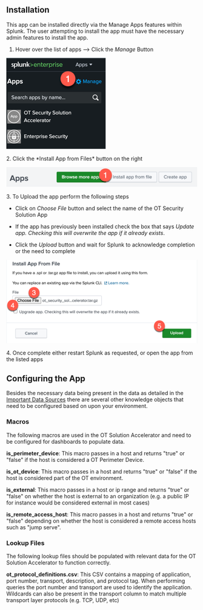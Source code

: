 ## Installation

This app can be installed directly via the Manage Apps features within Splunk.  The user attempting to install the app must have the necessary admin features to install the app.
1.  Hover over the list of apps --> Click the *Manage* Button
<p align="left">
<img src="./Images/splunk_manage_apps.png">
</p>
2.  Click the *Install App from Files* button on the right
<p align="left">
<img src="./Images/splunk_install_app_from_file.png">
</p>
3.  To Upload the app perform the following steps

* Click on *Choose File* button and select the name of the OT Security Solution App
    
* If the app has previously been installed check the box that says *Update app.  Checking this will overwrite the app if it already exists*.

* Click the *Upload* button and wait for Splunk to acknowledge completion or the need to complete
<p align="left">
<img src="./Images/splunk_select_app.png">
</p>
4.  Once complete either restart Splunk as requested, or open the app from the listed apps


## Configuring the App

Besides the necessary data being present in the data as detailed in the [Important Data Sources](./Data%20Management.md#important-data-sources) there are several other knowledge objects that need to be configured based on upon your environment.

### Macros

The following macros are used in the OT Solution Accelerator and need to be configured for dashboards to populate data.

**is_perimeter_device**:  This macro passes in a host and returns "true" or "false" if the host is considered a OT Perimeter Device.

**is_ot_device**:  This macro passes in a host and returns "true" or "false" if the host is considered part of the OT environment.

**is_external**:  This macro passes in a host or ip range and returns "true" or "false" on whether the host is external to an organization (e.g. a public IP for instance would be considered external in most cases)

**is_remote_access_host**:  This macro passes in a host and returns "true" or "false" depending on whether the host is considered a remote access hosts such as "jump serve".

### Lookup Files

The following lookup files should be populated with relevant data for the OT Solution Accelerator to function correctly.

**ot_protocol_definitions.csv**:  This CSV contains a mapping of application, port number, transport, description, and protocol tag.  When performing queries the port number and transport are used to identify the application.  Wildcards can also be present in the transport column to match multiple transport layer protocols (e.g. TCP, UDP, etc)
